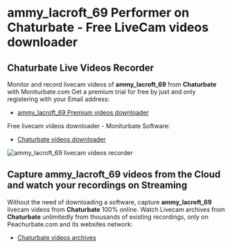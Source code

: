 # ammy_lacroft_69 Performer on Chaturbate - Free LiveCam videos downloader

## Chaturbate Live Videos Recorder

Monitor and record livecam videos of **ammy_lacroft_69** from **Chaturbate** with Moniturbate.com
Get a premium trial for free by just and only registering with your Email address:
* [ammy_lacroft_69 Premium videos downloader](https://moniturbate.com/request-demo-licence-key.html)

Free livecam videos downloader - Moniturbate Software:
* [Chaturbate videos downloader](https://moniturbate.com/moniturbate-download-software.html)

![ammy_lacroft_69 livecam videos recorder](https://peachurnet.com/templates/moniturbate-software.png)


## Capture ammy_lacroft_69 videos from the Cloud and watch your recordings on Streaming

Without the need of downloading a software, capture **ammy_lacroft_69** livecam videos from **Chaturbate** 100% online.
Watch Livecam archives from **Chaturbate** unlimitedly from thousands of existing recordings, only on Peachurbate.com and its websites network:
* [Chaturbate videos archives](https://peachurnet.com/)